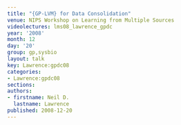 ```yaml
---
title: "{GP-LVM} for Data Consolidation"
venue: NIPS Workshop on Learning from Multiple Sources
videolectures: lms08_lawrence_gpdc
year: '2008'
month: 12
day: '20'
group: gp,sysbio
layout: talk
key: Lawrence:gpdc08
categories:
- Lawrence:gpdc08
sections: 
authors:
- firstname: Neil D.
  lastname: Lawrence
published: 2008-12-20
---
```

